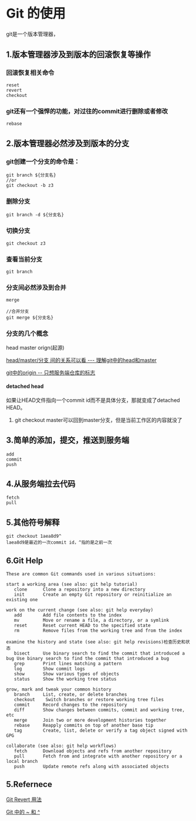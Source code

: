 <h1 style="font-size: 2.5em;"> Git 的使用</h1>
 




git是一个版本管理器，
## 1.版本管理器涉及到版本的回滚恢复等操作
### 回滚恢复相关命令
````
reset
revert
checkout
````
### git还有一个强悍的功能，对过往的commit进行删除或者修改
`````
rebase
`````

## 2.版本管理器必然涉及到版本的分支

### git创建一个分支的命令是：
`````
git branch ${分支名}
//or
git checkout -b z3
`````
### 删除分支
`````
git branch -d ${分支名}
`````

### 切换分支
`````
git checkout z3
`````
### 查看当前分支
`````
git branch
`````
### 分支间必然涉及到合并
`````
merge

//合并分支
git merge ${分支名}
`````

### 分支的几个概念
head master orign(起源)

[head/master/分支 间的关系可以看 --- 理解git中的head和master](https://blog.csdn.net/bdss58/article/details/40537859)

[git中的origin -- 只想服务端仓库的标志](https://blog.csdn.net/niexia_/article/details/79422859)

#### detached head
如果让HEAD文件指向一个commit id而不是具体分支，那就变成了detached HEAD。 

1. git checkout master可以回到master分支，但是当前工作区的内容就没了



## 3.简单的添加，提交，推送到服务端
`````
add
commit
push
`````

## 4.从服务端拉去代码
`````
fetch
pull
`````
## 5.其他符号解释
`````
git checkout 1aea8d9^
laea8d9是最近的一次commit id，^指的是之前一次
`````

## 6.Git Help
`````
These are common Git commands used in various situations:

start a working area (see also: git help tutorial)
   clone      Clone a repository into a new directory
   init       Create an empty Git repository or reinitialize an existing one

work on the current change (see also: git help everyday)
   add        Add file contents to the index
   mv         Move or rename a file, a directory, or a symlink
   reset      Reset current HEAD to the specified state
   rm         Remove files from the working tree and from the index

examine the history and state (see also: git help revisions)检查历史和状态
   bisect     Use binary search to find the commit that introduced a bug Use binary search to find the commit that introduced a bug
   grep       Print lines matching a pattern
   log        Show commit logs
   show       Show various types of objects
   status     Show the working tree status

grow, mark and tweak your common history
   branch     List, create, or delete branches
   checkout    Switch branches or restore working tree files
   commit     Record changes to the repository
   diff       Show changes between commits, commit and working tree, etc
   merge      Join two or more development histories together
   rebase     Reapply commits on top of another base tip
   tag        Create, list, delete or verify a tag object signed with GPG

collaborate (see also: git help workflows)
   fetch      Download objects and refs from another repository
   pull       Fetch from and integrate with another repository or a local branch
   push       Update remote refs along with associated objects
`````


## 5.Refernece 
[Git Revert 用法](https://www.cnblogs.com/0616--ataozhijia/p/3709917.html)

[Git 中的 ~ 和 ^](https://www.2cto.com/kf/201807/758347.html)